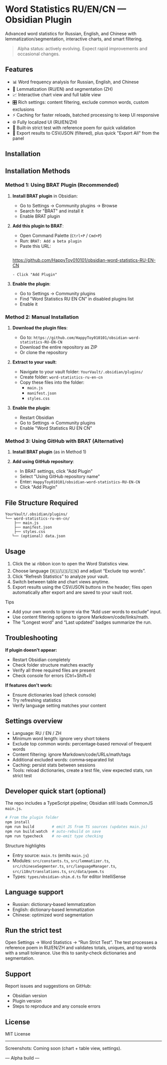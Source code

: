# Word Statistics RU/EN/CN — Obsidian Plugin

Advanced word statistics for Russian, English, and Chinese with lemmatization/segmentation, interactive charts, and smart filtering.

> Alpha status: actively evolving. Expect rapid improvements and occasional changes.

## Features

- 📊 Word frequency analysis for Russian, English, and Chinese
- 🧠 Lemmatization (RU/EN) and segmentation (ZH)
- 📈 Interactive chart view and full table view
- 🎛️ Rich settings: content filtering, exclude common words, custom exclusions
- ⚡ Caching for faster reloads, batched processing to keep UI responsive
- 🌐 Fully localized UI (RU/EN/ZH)
- 🧪 Built‑in strict test with reference poem for quick validation
- 💾 Export results to CSV/JSON (filtered), plus quick "Export All" from the panel

## Installation

## Installation Methods

### Method 1: Using BRAT Plugin (Recommended)

1. **Install BRAT plugin** in Obsidian:
   - Go to Settings → Community plugins → Browse
   - Search for "BRAT" and install it
   - Enable BRAT plugin

2. **Add this plugin to BRAT**:
   - Open Command Palette (`Ctrl+P` / `Cmd+P`)
   - Run: `BRAT: Add a beta plugin`
   - Paste this URL:
     ```
   https://github.com/HappyToy010101/obsidian-word-statistics-RU-EN-CN
     ```
   - Click "Add Plugin"

3. **Enable the plugin**:
   - Go to Settings → Community plugins
   - Find "Word Statistics RU EN CN" in disabled plugins list
   - Enable it

### Method 2: Manual Installation

1. **Download the plugin files**:
   - Go to: `https://github.com/HappyToy010101/obsidian-word-statistics-RU-EN-CN`
   - Download the entire repository as ZIP
   - Or clone the repository

2. **Extract to your vault**:
   - Navigate to your vault folder: `YourVault/.obsidian/plugins/`
   - Create folder: `word-statistics-ru-en-cn`
   - Copy these files into the folder:
     - `main.js`
     - `manifest.json` 
     - `styles.css`

3. **Enable the plugin**:
   - Restart Obsidian
   - Go to Settings → Community plugins
   - Enable "Word Statistics RU EN CN"

### Method 3: Using GitHub with BRAT (Alternative)

1. **Install BRAT plugin** (as in Method 1)

2. **Add using GitHub repository**:
   - In BRAT settings, click "Add Plugin"
   - Select "Using GitHub repository name"
   - Enter: `HappyToy010101/obsidian-word-statistics-RU-EN-CN`
   - Click "Add Plugin"

## File Structure Required

```
YourVault/.obsidian/plugins/
└── word-statistics-ru-en-cn/
    ├── main.js
    ├── manifest.json
    ├── styles.css
   └── (optional) data.json
```

## Usage

1) Click the 📊 ribbon icon to open the Word Statistics view.
2) Choose language (🇷🇺/🇺🇸/🇨🇳) and adjust “Exclude top words”.
3) Click “Refresh Statistics” to analyze your vault.
4) Switch between table and chart views anytime.
5) Export results using the CSV/JSON buttons in the header; files open automatically after export and are saved to your vault root.

Tips
- Add your own words to ignore via the “Add user words to exclude” input.
- Use content filtering options to ignore Markdown/code/links/math.
- The “Longest word” and “Last updated” badges summarize the run.

## Troubleshooting

**If plugin doesn't appear:**
- Restart Obsidian completely
- Check folder structure matches exactly
- Verify all three required files are present
- Check console for errors (Ctrl+Shift+I)

**If features don't work:**
- Ensure dictionaries load (check console)
- Try refreshing statistics
- Verify language setting matches your content

## Settings overview

- Language: RU / EN / ZH
- Minimum word length: ignore very short tokens
- Exclude top common words: percentage‑based removal of frequent words
- Content filtering: ignore Markdown/code/URLs/math/tags
- Additional excluded words: comma‑separated list
- Caching: persist stats between sessions
- Tools: reload dictionaries, create a test file, view expected stats, run strict test

## Developer quick start (optional)

The repo includes a TypeScript pipeline; Obsidian still loads CommonJS `main.js`.

```powershell
# From the plugin folder
npm install
npm run build        # emit JS from TS sources (updates main.js)
npm run build:watch  # auto‑rebuild on save
npm run typecheck    # no‑emit type checking
```

Structure highlights
- Entry source: `main.ts` (emits `main.js`)
- Modules: `src/constants.ts`, `src/lemmatizer.ts`, `src/chineseSegmenter.ts`, `src/languageManager.ts`, `src/i18n/translations.ts`, `src/data/poem.ts`
- Types: `types/obsidian-shim.d.ts` for editor IntelliSense

## Language support

- Russian: dictionary‑based lemmatization
- English: dictionary‑based lemmatization
- Chinese: optimized word segmentation

## Run the strict test

Open Settings → Word Statistics → “Run Strict Test”. The test processes a reference poem in RU/EN/ZH and validates totals, uniques, and top words with a small tolerance. Use this to sanity‑check dictionaries and segmentation.

## Support

Report issues and suggestions on GitHub:
- Obsidian version
- Plugin version
- Steps to reproduce and any console errors

## License

MIT License

---

Screenshots: Coming soon (chart + table view, settings).

— Alpha build —